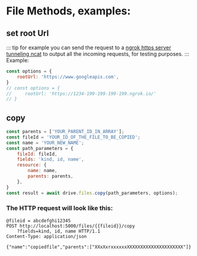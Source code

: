 # File Methods, examples:

## set root Url
::: tip
for example you can send the request to a [ngrok https server tunneling ncat][4] to output all the incoming requests, for testing purposes.
:::
Example:
```js
const options = {
    rootUrl: 'https://www.googleapis.com',
}
// const options = {
//     rootUrl: 'https://1234-199-199-199-199.ngrok.io/'
// }
```
## copy
```js
const parents = ['YOUR_PARENT_ID_IN_ARRAY'];
const fileId = 'YOUR_ID_OF_THE_FILE_TO_BE_COPIED';
const name = 'YOUR_NEW_NAME';
const path_parameters = {
    fileId: fileId,
    fields: 'kind, id, name',
    resource: {
        name: name,
        parents: parents,
    },
}
const result = await drive.files.copy(path_parameters, options);
```
### The HTTP request will look like this:
```text
@fileid = abcdefghi12345
POST http://localhost:5000/files/{{fileid}}/copy
    ?fields=kind, id, name HTTP/1.1
Content-Type: application/json

{"name":"copiedfile","parents":["XXxXxrxxxxxxXXXXXXXXXXXXXXXXXXXXX"]}
```
[4]: https://gist.github.com/FredySandoval/ff34e87f83e4c4dc4a771df44fc7e31c